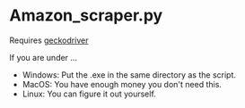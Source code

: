 # Amazon_scraper.py

Requires [geckodriver](https://github.com/mozilla/geckodriver/releases)

If you are under ...

- Windows: Put the .exe in the same directory as the script.
- MacOS: You have enough money you don't need this.
- Linux: You can figure it out yourself.
